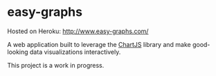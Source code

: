easy-graphs
===========

Hosted on Heroku: http://www.easy-graphs.com/

A web application built to leverage the [ChartJS](http://www.chartjs.org/) library and make good-looking data visualizations interactively.

This project is a work in progress.
